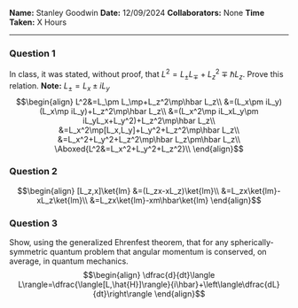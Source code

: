 **Name:** Stanley Goodwin
**Date:** 12/09/2024
**Collaborators:** None
**Time Taken:** X Hours

---
### Question 1
In class, it was stated, without proof, that $L^2=L_\pm L_\mp+L_z^2\mp\hbar L_z$. Prove this relation.
**Note:** $L_\pm=L_x\pm iL_y$
$$\begin{align}
L^2&=L_\pm L_\mp+L_z^2\mp\hbar L_z\\
&=(L_x\pm iL_y)(L_x\mp iL_y)+L_z^2\mp\hbar L_z\\
&=(L_x^2\mp iL_xL_y\pm iL_yL_x+L_y^2)+L_z^2\mp\hbar L_z\\
&=L_x^2\mp[L_x,L_y]+L_y^2+L_z^2\mp\hbar L_z\\
&=L_x^2+L_y^2+L_z^2\mp\hbar L_z\pm\hbar L_z\\
\Aboxed{L^2&=L_x^2+L_y^2+L_z^2}\\
\end{align}$$
### Question 2
$$\begin{align}
[L_z,x]\ket{lm}
&=(L_zx-xL_z)\ket{lm}\\
&=L_zx\ket{lm}-xL_z\ket{lm}\\
&=L_zx\ket{lm}-xm\hbar\ket{lm}
\end{align}$$


### Question 3
Show, using the generalized Ehrenfest theorem, that for any spherically-symmetric quantum problem that angular momentum is conserved, on average, in quantum mechanics.
$$\begin{align}
\dfrac{d}{dt}\langle L\rangle=\dfrac{\langle[L,\hat{H}]\rangle}{i\hbar}+\left\langle\dfrac{dL}{dt}\right\rangle
\end{align}$$
